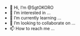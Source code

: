 - 👋 Hi, I’m @SgtOKORO
- 👀 I’m interested in ...
- 🌱 I’m currently learning ...
- 💞️ I’m looking to collaborate on ...
- 📫 How to reach me ...

<!---
SgtOKORO/SgtOKORO is a ✨ special ✨ repository because its `README.md` (this file) appears on your GitHub profile.
You can click the Preview link to take a look at your changes.
--->
